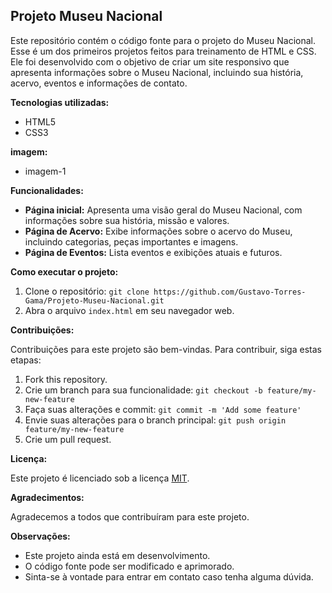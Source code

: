 ## Projeto Museu Nacional

Este repositório contém o código fonte para o projeto do Museu Nacional. Esse é um dos primeiros projetos feitos para treinamento de HTML e CSS. Ele foi desenvolvido com o objetivo de criar um site responsivo que apresenta informações sobre o Museu Nacional, incluindo sua história, acervo, eventos e informações de contato.

**Tecnologias utilizadas:**

* HTML5
* CSS3

**imagem:**

  * imagem-1

**Funcionalidades:**

* **Página inicial:** Apresenta uma visão geral do Museu Nacional, com informações sobre sua história, missão e valores.
* **Página de Acervo:** Exibe informações sobre o acervo do Museu, incluindo categorias, peças importantes e imagens.
* **Página de Eventos:** Lista eventos e exibições atuais e futuros.

**Como executar o projeto:**

1. Clone o repositório: `git clone https://github.com/Gustavo-Torres-Gama/Projeto-Museu-Nacional.git`
2. Abra o arquivo `index.html` em seu navegador web.

**Contribuições:**

Contribuições para este projeto são bem-vindas. Para contribuir, siga estas etapas:

1. Fork this repository.
2. Crie um branch para sua funcionalidade: `git checkout -b feature/my-new-feature`
3. Faça suas alterações e commit: `git commit -m 'Add some feature'`
4. Envie suas alterações para o branch principal: `git push origin feature/my-new-feature`
5. Crie um pull request.

**Licença:**

Este projeto é licenciado sob a licença [MIT](LICENSE).

**Agradecimentos:**

Agradecemos a todos que contribuíram para este projeto.

**Observações:**

* Este projeto ainda está em desenvolvimento.
* O código fonte pode ser modificado e aprimorado.
* Sinta-se à vontade para entrar em contato caso tenha alguma dúvida.
